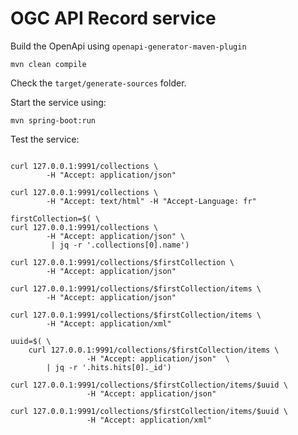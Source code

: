 # OGC API Record service

Build the OpenApi using `openapi-generator-maven-plugin`

```
mvn clean compile
```

Check the `target/generate-sources` folder.

Start the service using:
```
mvn spring-boot:run
```

Test the service:

```shell script

curl 127.0.0.1:9991/collections \
        -H "Accept: application/json"

curl 127.0.0.1:9991/collections \
        -H "Accept: text/html" -H "Accept-Language: fr"

firstCollection=$( \
curl 127.0.0.1:9991/collections \
        -H "Accept: application/json" \
         | jq -r '.collections[0].name')

curl 127.0.0.1:9991/collections/$firstCollection \
        -H "Accept: application/json"

curl 127.0.0.1:9991/collections/$firstCollection/items \
        -H "Accept: application/json" 

curl 127.0.0.1:9991/collections/$firstCollection/items \
        -H "Accept: application/xml" 

uuid=$( \
    curl 127.0.0.1:9991/collections/$firstCollection/items \
                 -H "Accept: application/json"  \
        | jq -r '.hits.hits[0]._id')

curl 127.0.0.1:9991/collections/$firstCollection/items/$uuid \
                 -H "Accept: application/json" 

curl 127.0.0.1:9991/collections/$firstCollection/items/$uuid \
                 -H "Accept: application/xml" 
```

